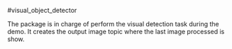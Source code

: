 #visual_object_detector

The package is in charge of perform the visual detection task during the demo. It creates the output image topic where the last image processed is show.
